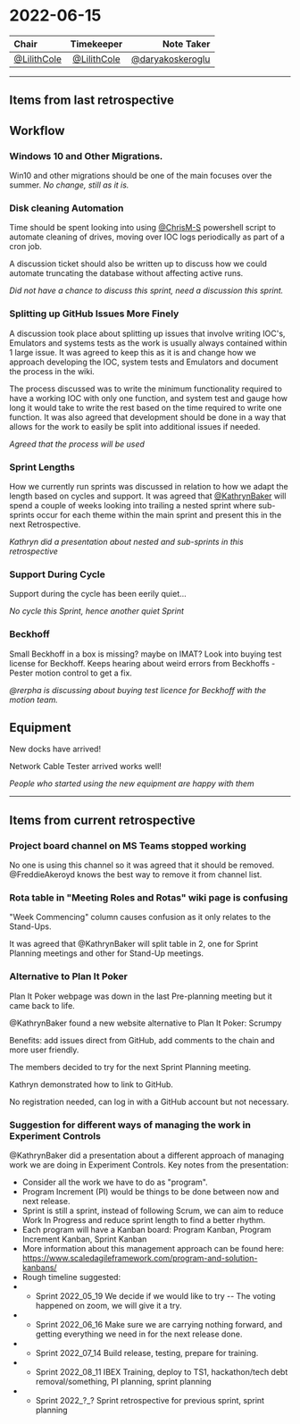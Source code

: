 # 2022-06-15

| Chair      | Timekeeper | Note Taker |
| :--------   | :---------: | ----------: |
|[@LilithCole](https://github.com/LilithCole) |[@LilithCole](https://github.com/LilithCole) | [@daryakoskeroglu](https://github.com/daryakoskeroglu) |

--- 

## Items from last retrospective
## Workflow

### Windows 10 and Other Migrations.
Win10 and other migrations should be one of the main focuses over the summer.
_No change, still as it is._

### Disk cleaning Automation
Time should be spent looking into using [@ChrisM-S](https://github.com/ChrisM-S) powershell script to automate cleaning of drives, moving over IOC logs periodically as part of a cron job. 

A discussion ticket should also be written up to discuss how we could automate truncating the database without affecting active runs.

_Did not have a chance to discuss this sprint, need a discussion this sprint._

### Splitting up GitHub Issues More Finely

A discussion took place about splitting up issues that involve writing IOC's, Emulators and systems tests as the work is usually always contained within 1 large issue. It was agreed to keep this as it is and change how we approach developing the IOC, system tests and Emulators and document the process in the wiki.

The process discussed was to write the minimum functionality required to have a working IOC with only one function, and system test and gauge how long it would take to write the rest based on the time required to write one function.
It was also agreed that development should be done in a way that allows for the work to easily be split into additional issues if needed. 

_Agreed that the process will be used_

### Sprint Lengths
How we currently run sprints was discussed in relation to how we adapt the length based on cycles and support. It was agreed that [@KathrynBaker](https://github.com/orgs/ISISComputingGroup/people/KathrynBaker) will spend a couple of weeks looking into trailing a nested sprint where sub-sprints occur for each theme within the main sprint and present this in the next Retrospective.

_Kathryn did a presentation about nested and sub-sprints in this retrospective_

### Support During Cycle
Support during the cycle has been eerily quiet...

_No cycle this Sprint, hence another quiet Sprint_

### Beckhoff
Small Beckhoff in a box is missing? maybe on IMAT? 
Look into buying test license for Beckhoff.
Keeps hearing about weird errors from Beckhoffs - Pester motion control to get a fix.

_@rerpha is discussing about buying test licence for Beckhoff with the motion team._
## Equipment

New docks have arrived!

Network Cable Tester arrived works well!

_People who started using the new equipment are happy with them_

---

## Items from current retrospective

### Project board channel on MS Teams stopped working
No one is using this channel so it was agreed that it should be removed. 
@FreddieAkeroyd knows the best way to remove it from channel list.


### Rota table in "Meeting Roles and Rotas" wiki page is confusing 
"Week Commencing" column causes confusion as it only relates to the Stand-Ups.


It was agreed that @KathrynBaker will split table in 2, one for Sprint Planning meetings and other for Stand-Up meetings.

### Alternative to Plan It Poker
Plan It Poker webpage was down in the last Pre-planning meeting but it came back to life.


@KathrynBaker found a new website alternative to Plan It Poker: Scrumpy 


Benefits: add issues direct from GitHub, add comments to the chain and more user friendly.


The members decided to try for the next Sprint Planning meeting.


Kathryn demonstrated how to link to GitHub. 


No registration needed, can log in with a GitHub account but not necessary. 


### Suggestion for different ways of managing the work in Experiment Controls
@KathrynBaker did a presentation about a different approach of managing work we are doing in Experiment Controls.
Key notes from the presentation:
* Consider all the work we have to do as "program".
* Program Increment (PI) would be things to be done between now and next release.
* Sprint is still a sprint, instead of following Scrum, we can aim to reduce Work In Progress and reduce sprint length to find a better rhythm.
* Each program will have a Kanban board: Program Kanban, Program Increment Kanban, Sprint Kanban
* More information about this management approach can be found here: https://www.scaledagileframework.com/program-and-solution-kanbans/
* Rough timeline suggested:
* * Sprint 2022_05_19 We decide if we would like to try -- The voting happened on zoom, we will give it a try.
* * Sprint 2022_06_16 Make sure we are carrying nothing forward, and getting everything we need in for the next release done.
* * Sprint 2022_07_14 Build release, testing, prepare for training.
* * Sprint 2022_08_11 IBEX Training, deploy to TS1, hackathon/tech debt removal/something, PI planning, sprint planning
* * Sprint 2022_?_? Sprint retrospective for previous sprint, sprint planning 
